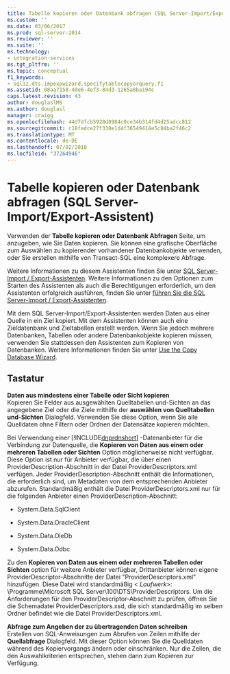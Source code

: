 ```yaml
---
title: Tabelle kopieren oder Datenbank abfragen (SQL Server-Import/Export-Assistent) | Microsoft-Dokumentation
ms.custom: ''
ms.date: 03/06/2017
ms.prod: sql-server-2014
ms.reviewer: ''
ms.suite: ''
ms.technology:
- integration-services
ms.tgt_pltfrm: ''
ms.topic: conceptual
f1_keywords:
- sql12.dts.impexpwizard.specifytablecopyorquery.f1
ms.assetid: 08aa7158-40e6-4ef3-84d3-1265a8ba194c
caps.latest.revision: 43
author: douglaslMS
ms.author: douglasl
manager: craigg
ms.openlocfilehash: 44d7dfcb5928d0984c0ce34b314fd4d25adcc812
ms.sourcegitcommit: c18fadce27f330e1d4f36549414e5c84ba2f46c2
ms.translationtype: MT
ms.contentlocale: de-DE
ms.lasthandoff: 07/02/2018
ms.locfileid: "37264946"
---
```

# <a name="specify-table-copy-or-query-sql-server-import-and-export-wizard"></a>Tabelle kopieren oder Datenbank abfragen (SQL Server-Import/Export-Assistent)
  Verwenden der **Tabelle kopieren oder Datenbank Abfragen** Seite, um anzugeben, wie Sie Daten kopieren. Sie können eine grafische Oberfläche zum Auswählen zu kopierender vorhandener Datenbankobjekte verwenden, oder Sie erstellen mithilfe von Transact-SQL eine komplexere Abfrage.  
  
 Weitere Informationen zu diesem Assistenten finden Sie unter [SQL Server-Import / Export-Assistenten](import-and-export-data-with-the-sql-server-import-and-export-wizard.md). Weitere Informationen zu den Optionen zum Starten des Assistenten als auch die Berechtigungen erforderlich, um den Assistenten erfolgreich ausführen, finden Sie unter [führen Sie die SQL Server-Import / Export-Assistenten](start-the-sql-server-import-and-export-wizard.md).  
  
 Mit dem SQL Server-Import/Export-Assistenten werden Daten aus einer Quelle in ein Ziel kopiert. Mit dem Assistenten können auch eine Zieldatenbank und Zieltabellen erstellt werden. Wenn Sie jedoch mehrere Datenbanken, Tabellen oder andere Datenbankobjekte kopieren müssen, verwenden Sie stattdessen den Assistenten zum Kopieren von Datenbanken. Weitere Informationen finden Sie unter [Use the Copy Database Wizard](../../relational-databases/databases/use-the-copy-database-wizard.md).  
  
## <a name="options"></a>Tastatur  
 **Daten aus mindestens einer Tabelle oder Sicht kopieren**  
 Kopieren Sie Felder aus ausgewählten Quelltabellen und-Sichten an das angegebene Ziel oder die Ziele mithilfe der **auswählen von Quelltabellen und-Sichten** Dialogfeld. Verwenden Sie diese Option, wenn Sie alle Quelldaten ohne Filtern oder Ordnen der Datensätze kopieren möchten.  
  
 Bei Verwendung einer [!INCLUDE[dnprdnshort](../../includes/dnprdnshort-md.md)] -Datenanbieter für die Verbindung zur Datenquelle, die **Kopieren von Daten aus einem oder mehreren Tabellen oder Sichten** Option möglicherweise nicht verfügbar. Diese Option ist nur für Anbieter verfügbar, die über einen ProviderDescription-Abschnitt in der Datei ProviderDescriptors.xml verfügen. Jeder ProviderDescription-Abschnitt enthält die Informationen, die erforderlich sind, um Metadaten von dem entsprechenden Anbieter abzurufen. Standardmäßig enthält die Datei ProviderDescriptors.xml nur für die folgenden Anbieter einen ProviderDescription-Abschnitt:  
  
-   System.Data.SqlClient  
  
-   System.Data.OracleClient  
  
-   System.Data.OleDb  
  
-   System.Data.Odbc  
  
 Zu den **Kopieren von Daten aus einem oder mehreren Tabellen oder Sichten** option für weitere Anbieter verfügbar, Drittanbieter können eigene ProviderDescriptor-Abschnitte der Datei "ProviderDescriptors.xml" hinzufügen. Diese Datei wird standardmäßig \< *Laufwerk*>: \Programme\Microsoft SQL Server\100\DTS\ProviderDescriptors. Um die Anforderungen für den ProviderDescriptor-Abschnitt zu prüfen, öffnen Sie die Schemadatei ProviderDescriptors.xsd, die sich standardmäßig im selben Ordner befindet wie die Datei ProviderDescriptors.xml.  
  
 **Abfrage zum Angeben der zu übertragenden Daten schreiben**  
 Erstellen von SQL-Anweisungen zum Abrufen von Zeilen mithilfe der **Quellabfrage** Dialogfeld. Mit dieser Option können Sie die Quelldaten während des Kopiervorgangs ändern oder einschränken. Nur die Zeilen, die den Auswahlkriterien entsprechen, stehen dann zum Kopieren zur Verfügung.  
  
  
